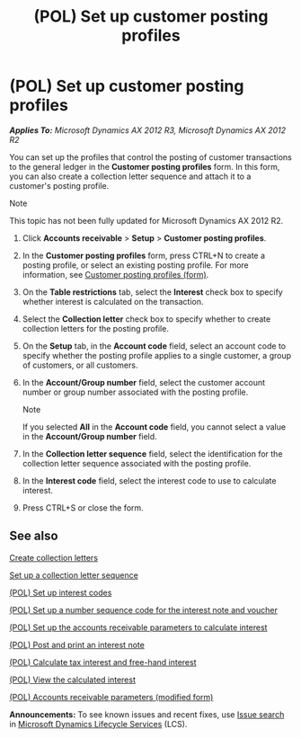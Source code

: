﻿---
title: (POL) Set up customer posting profiles
TOCTitle: (POL) Set up customer posting profiles
ms:assetid: 4b7469f5-0e3c-44e4-9b40-671f33f62ce2
ms:mtpsurl: https://technet.microsoft.com/en-us/library/JJ678195(v=AX.60)
ms:contentKeyID: 49386918
ms.date: 04/18/2014
mtps_version: v=AX.60
---

# (POL) Set up customer posting profiles 


_**Applies To:** Microsoft Dynamics AX 2012 R3, Microsoft Dynamics AX 2012 R2_

You can set up the profiles that control the posting of customer transactions to the general ledger in the **Customer posting profiles** form. In this form, you can also create a collection letter sequence and attach it to a customer's posting profile.


> [!NOTE]
> <P>This topic has not been fully updated for Microsoft Dynamics AX 2012 R2.</P>



1.  Click **Accounts receivable** \> **Setup** \> **Customer posting profiles**.

2.  In the **Customer posting profiles** form, press CTRL+N to create a posting profile, or select an existing posting profile. For more information, see [Customer posting profiles (form)](https://technet.microsoft.com/en-us/library/aa600572\(v=ax.60\)).

3.  On the **Table restrictions** tab, select the **Interest** check box to specify whether interest is calculated on the transaction.

4.  Select the **Collection letter** check box to specify whether to create collection letters for the posting profile.

5.  On the **Setup** tab, in the **Account code** field, select an account code to specify whether the posting profile applies to a single customer, a group of customers, or all customers.

6.  In the **Account/Group number** field, select the customer account number or group number associated with the posting profile.
    

    > [!NOTE]
    > <P>If you selected <STRONG>All</STRONG> in the <STRONG>Account code</STRONG> field, you cannot select a value in the <STRONG>Account/Group number</STRONG> field.</P>



7.  In the **Collection letter sequence** field, select the identification for the collection letter sequence associated with the posting profile.

8.  In the **Interest code** field, select the interest code to use to calculate interest.

9.  Press CTRL+S or close the form.

## See also

[Create collection letters](create-collection-letters.md)

[Set up a collection letter sequence](set-up-a-collection-letter-sequence.md)

[(POL) Set up interest codes](pol-set-up-interest-codes.md)

[(POL) Set up a number sequence code for the interest note and voucher](pol-set-up-a-number-sequence-code-for-the-interest-note-and-voucher.md)

[(POL) Set up the accounts receivable parameters to calculate interest](pol-set-up-the-accounts-receivable-parameters-to-calculate-interest.md)

[(POL) Post and print an interest note](pol-post-and-print-an-interest-note.md)

[(POL) Calculate tax interest and free-hand interest](pol-calculate-tax-interest-and-free-hand-interest.md)

[(POL) View the calculated interest](pol-view-the-calculated-interest.md)

[(POL) Accounts receivable parameters (modified form)](https://technet.microsoft.com/en-us/library/jj678183\(v=ax.60\))

  
**Announcements:** To see known issues and recent fixes, use [Issue search](http://go.microsoft.com/fwlink/?linkid=389258) in [Microsoft Dynamics Lifecycle Services](http://go.microsoft.com/fwlink/?linkid=306505) (LCS).

